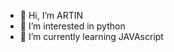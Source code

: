 - 👋 Hi, I’m ARTIN
- 👀 I’m interested in python
- 🌱 I’m currently learning JAVAscript

<!---
RTN82/RTN82 is a ✨ special ✨ repository because its `README.md` (this file) appears on your GitHub profile.
You can click the Preview link to take a look at your changes.
--->
